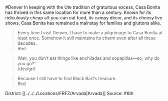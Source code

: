 #Denver 
In keeping with the Ute tradition of gratuitous excess, Casa Bonita has thrived in this same location for more than a century. Known for its ridiculously cheap all-you-can eat food, its campy décor, and its cheesy live shows, Casa Bonita has remained a mainstay for families and gluttons alike. 

> Every time I visit Denver, I have to make a pilgrimage to Casa Bonita at least once. Somehow it still maintains its charm even after all these decades.  
> Red  

> Wait, you don’t eat things like enchiladas and sopapillas—so, why do you go?”  
> /dev/grrl  

> Because I still have to find Black Bart’s treasure.  
> Red


District: [[../../../Locations/FRFZ/Arvada|Arvada]]
Source: #6th